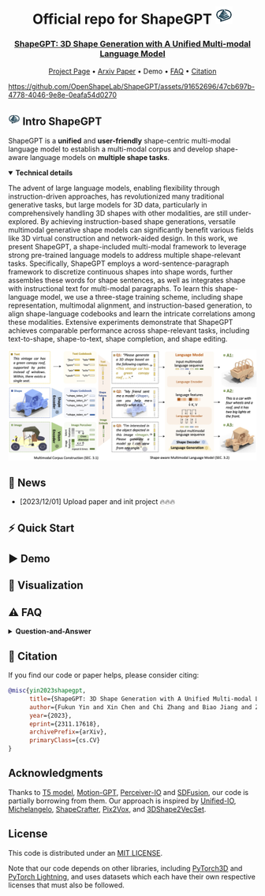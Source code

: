 <div align= "center">
    <h1> Official repo for ShapeGPT <img src="./assets/images/logo_shapegpt.png" width="35px"></h1>

</div>

<div align="center">
    <h3> <a href="https://shapegpt.github.io/">ShapeGPT: 3D Shape Generation with A Unified Multi-modal Language Model</a></h3>

<p align="center">
  <a href="https://shapegpt.github.io/">Project Page</a> •
  <a href="https://arxiv.org/abs/2311.17618">Arxiv Paper</a> •
  Demo •
  <a href="#️-faq">FAQ</a> •
  <a href="#-citation">Citation</a>
</p>

</div>

<div align="center">
</div>
<!-- <img src="https://cdn.discordapp.com/attachments/941582479117127680/1111543600879259749/20230526075532.png" width="350px"> -->





https://github.com/OpenShapeLab/ShapeGPT/assets/91652696/47cb697b-4778-4046-9e8e-0eafa54d0270





## <img src="./assets/images/logo_shapegpt.png" width="24px"> Intro ShapeGPT

ShapeGPT is a **unified** and **user-friendly** shape-centric multi-modal language model to establish a multi-modal corpus and develop shape-aware language models  on **multiple shape tasks**.

<details open="open">
    <summary><b>Technical details</b></summary>

The advent of large language models, enabling flexibility through instruction-driven approaches, has revolutionized many traditional generative tasks, but large models for 3D data, particularly in comprehensively handling 3D shapes with other modalities, are still under-explored. By achieving instruction-based shape generations, versatile multimodal generative shape models can significantly benefit various fields like 3D virtual construction and network-aided design. In this work, we present ShapeGPT, a shape-included multi-modal framework to leverage strong pre-trained language models to address multiple shape-relevant tasks. Specifically, ShapeGPT employs a word-sentence-paragraph framework to discretize continuous shapes into shape words, further assembles these words for shape sentences, as well as integrates shape with instructional text for multi-modal paragraphs. To learn this shape-language model, we use a three-stage training scheme, including shape representation, multimodal alignment, and instruction-based generation, to align shape-language codebooks and learn the intricate correlations among these modalities. Extensive experiments demonstrate that ShapeGPT achieves comparable performance across shape-relevant tasks, including text-to-shape, shape-to-text, shape completion, and shape editing.

<img width="1194" alt="pipeline" src="./assets/images/pipeline.jpg">
</details>

## 🚩 News

- [2023/12/01] Upload paper and init project 🔥🔥🔥

## ⚡ Quick Start

<!-- <details>
  <summary><b>Setup and download</b></summary>

</details> -->

## ▶️ Demo

<!-- <details>
  <summary><b>Webui</b></summary>


</details> -->

## 👀 Visualization

## ⚠️ FAQ

<details> <summary><b>Question-and-Answer</b></summary>
    

</details>
</details>

## 📖 Citation

If you find our code or paper helps, please consider citing:

```bibtex
@misc{yin2023shapegpt,
      title={ShapeGPT: 3D Shape Generation with A Unified Multi-modal Language Model}, 
      author={Fukun Yin and Xin Chen and Chi Zhang and Biao Jiang and Zibo Zhao and Jiayuan Fan and Gang Yu and Taihao Li and Tao Chen},
      year={2023},
      eprint={2311.17618},
      archivePrefix={arXiv},
      primaryClass={cs.CV}
}

```

## Acknowledgments

Thanks to [T5 model](https://github.com/google-research/text-to-text-transfer-transformer), [Motion-GPT](https://github.com/OpenMotionLab/MotionGPT), [Perceiver-IO](https://github.com/krasserm/perceiver-io) and [SDFusion](https://yccyenchicheng.github.io/SDFusion/), our code is partially borrowing from them. Our approach is inspired by [Unified-IO](https://unified-io.allenai.org/), [Michelangelo](https://neuralcarver.github.io/michelangelo/), [ShapeCrafter](https://ivl.cs.brown.edu/research/shapecrafter.html), [Pix2Vox](https://github.com/hzxie/Pix2Vox), and [3DShape2VecSet](https://github.com/1zb/3DShape2VecSet).

## License

This code is distributed under an [MIT LICENSE](LICENSE).

Note that our code depends on other libraries, including [PyTorch3D](https://pytorch3d.org/) and [PyTorch Lightning](https://lightning.ai/), and uses datasets which each have their own respective licenses that must also be followed.
